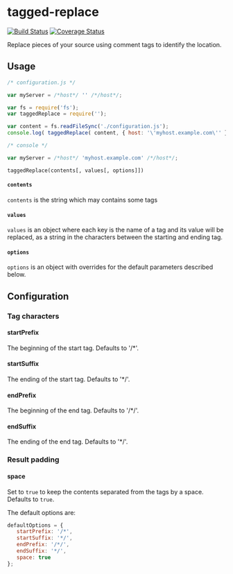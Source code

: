 # tagged-replace

[![Build Status](https://travis-ci.org/javver/tagged-replace.svg?branch=master)](https://travis-ci.org/javver/tagged-replace)
[![Coverage Status](https://coveralls.io/repos/github/javver/tagged-replace/badge.svg?branch=master)](https://coveralls.io/github/javver/tagged-replace?branch=master)

Replace pieces of your source using comment tags to identify the location.

## Usage

```js
/* configuration.js */

var myServer = /*host*/ '' /*/host*/;
```

```js
var fs = require('fs');
var taggedReplace = require('');

var content = fs.readFileSync('./configuration.js');
console.log( taggedReplace( content, { host: '\'myhost.example.com\'' } ) );
```

```js
/* console */

var myServer = /*host*/ 'myhost.example.com' /*/host*/;
```

`taggedReplace(contents[, values[, options]])`

#### `contents`

`contents` is the string which may contains some tags

#### `values`

`values` is an object where each key is the name of a tag and its value will be replaced, as a string in the characters between the starting and ending tag.

#### `options`

`options` is an object with overrides for the default parameters described below.

## Configuration

### Tag characters

#### startPrefix

The beginning of the start tag. Defaults to '/*'.

#### startSuffix

The ending of the start tag. Defaults to '*/'.

#### endPrefix

The beginning of the end tag. Defaults to '/*/'.

#### endSuffix

The ending of the end tag. Defaults to '*/'.

### Result padding

#### space

Set to `true` to keep the contents separated from the tags by a space. Defaults to `true`.

The default options are:

```js
defaultOptions = {
   startPrefix: '/*',
   startSuffix: '*/',
   endPrefix: '/*/',
   endSuffix: '*/',
   space: true
};
```
